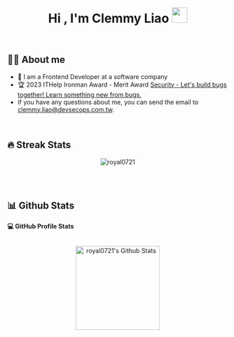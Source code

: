<h1 align="center">Hi , I'm Clemmy Liao <img src="https://media.giphy.com/media/hvRJCLFzcasrR4ia7z/giphy.gif" width="35"></h1>

<br>

## :sassy_woman:  About me
- :school: I am a Frontend Developer at a software company 
- :trophy: 2023 ITHelp Ironman Award - Merit Award [Security - Let's build bugs together! Learn something new from bugs.](https://ithelp.ithome.com.tw/users/20107197/ironman/6822)
- If you have any questions about me, you can send the email to clemmy.liao@devsecops.com.tw.

<br>

## 🔥 Streak Stats
<p align="center"><img src="https://github-readme-streak-stats.herokuapp.com/?user=royal0721&theme=algolia" alt="royal0721" /></p>

<br>
<br>


## 📊 Github Stats



  <summary><b>💻 GitHub Profile Stats</b></summary>
  <br/>
  <p align="center">
    <a href="https://github.com/royal0721/github-readme-stats"><img alt="royal0721's Github Stats" src="https://github-readme-stats.vercel.app/api?username=royal0721&show_icons=true&count_private=true&theme=algolia" height="192px"/></a>
<br/>



